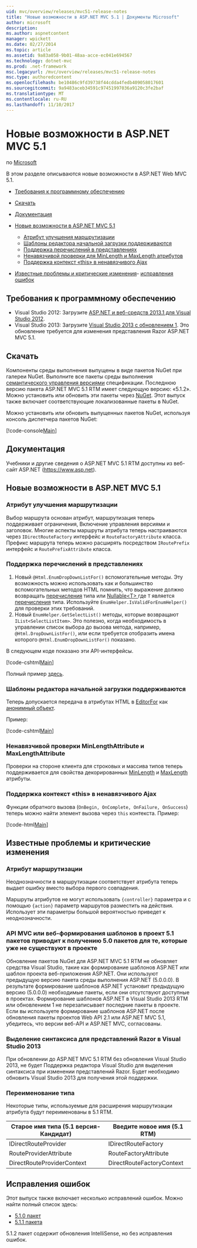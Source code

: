 ```yaml
---
uid: mvc/overview/releases/mvc51-release-notes
title: "Новые возможности в ASP.NET MVC 5.1 | Документы Microsoft"
author: microsoft
description: 
ms.author: aspnetcontent
manager: wpickett
ms.date: 02/27/2014
ms.topic: article
ms.assetid: 9a83a058-9b01-48aa-acce-ec041e694567
ms.technology: dotnet-mvc
ms.prod: .net-framework
msc.legacyurl: /mvc/overview/releases/mvc51-release-notes
msc.type: authoredcontent
ms.openlocfilehash: be10486c9fd39738f44cdda4fedb409058017601
ms.sourcegitcommit: 9a9483aceb34591c97451997036a9120c3fe2baf
ms.translationtype: MT
ms.contentlocale: ru-RU
ms.lasthandoff: 11/10/2017
---
```

<a name="whats-new-in-aspnet-mvc-51"></a>Новые возможности в ASP.NET MVC 5.1
====================
по [Microsoft](https://github.com/microsoft)

В этом разделе описываются новые возможности в ASP.NET Web MVC 5.1.

- [Требования к программному обеспечению](#SoftwareRequirements)
- [Скачать](#download)
- [Документация](#documentation)
- [Новые возможности в ASP.NET MVC 5.1](#new-features)

    - [Атрибут улучшения маршрутизации](#AttributeRouting)
    - [Шаблоны редактора начальной загрузки поддерживаются](#Bootstrap)
    - [Поддержка перечислений в представлениях](#Enum)
    - [Ненавязчивой проверки для MinLength и MaxLength атрибутов](#Unobtrusive)
    - [Поддержка контекст «this» в ненавязчивого Ajax](#thisContext)
- [Известные проблемы и критические изменения](#KnownBreakingChanges)- [исправления ошибок](#bug-fixes)

<a id="SoftwareRequirements"></a>
## <a name="software-requirements"></a>Требования к программному обеспечению

- Visual Studio 2012: Загрузите [ASP.NET и веб-средств 2013.1 для Visual Studio 2012](https://go.microsoft.com/fwlink/?LinkId=390062).
- Visual Studio 2013: Загрузите [Visual Studio 2013 с обновлением 1](https://go.microsoft.com/fwlink/?LinkId=390064). Это обновление требуется для изменения представления Razor ASP.NET MVC 5.1.

<a id="download"></a>
## <a name="download"></a>Скачать

Компоненты среды выполнения выпущены в виде пакетов NuGet при галереи NuGet. Выполните все пакеты среды выполнения [семантического управления версиями](http://semver.org/) спецификации. Последнюю версию пакета ASP.NET MVC 5.1 RTM имеет следующую версию: «5.1.2». Можно установить или обновить эти пакеты через [NuGet](http://www.nuget.org/packages/Microsoft.AspNet.Mvc/). Этот выпуск также включает соответствующие локализованные пакеты в NuGet.

Можно установить или обновить выпущенных пакетов NuGet, используя консоль диспетчера пакетов NuGet:

[!code-console[Main](mvc51-release-notes/samples/sample1.cmd)]

<a id="documentation"></a>
## <a name="documentation"></a>Документация

Учебники и другие сведения о ASP.NET MVC 5.1 RTM доступны из веб-сайт ASP.NET (https://www.asp.net). 

<a id="new-features"></a>
## <a name="new-features-in-aspnet-mvc-51"></a>Новые возможности в ASP.NET MVC 5.1

<a id="AttributeRouting"></a>

### <a name="attribute-routing-improvements"></a>Атрибут улучшения маршрутизации

 Выбор маршрута основан атрибут, маршрутизация теперь поддерживает ограничения, Включение управления версиями и заголовок. Многие аспекты маршруты атрибута теперь настраиваются через `IDirectRouteFactory` интерфейс и `RouteFactoryAttribute` класса. Префикс маршрута теперь можно расширять посредством `IRoutePrefix` интерфейс и `RoutePrefixAttribute` класса. 

<a id="Enum"></a>

### <a name="enum-support-in-views"></a>Поддержка перечислений в представлениях

1. Новый `@Html.EnumDropDownListFor()` вспомогательные методы. Эту возможность можно использовать как и большинство вспомогательных методов HTML помнить, что выражение должно возвращать [перечисления](https://msdn.microsoft.com/en-us/library/cc138362.aspx) типа или [Nullable&lt;T&gt; ](https://msdn.microsoft.com/en-us/library/2cf62fcy.aspx) где `T` является [перечисления](https://msdn.microsoft.com/en-us/library/cc138362.aspx) типа. Используйте `EnumHelper.IsValidForEnumHelper()` для проверки этих требований.
2. Новый `EnumHelper.GetSelectList()` методы, которые возвращают `IList<SelectListItem>`. Это полезно, когда необходимость в управлении список выбора до вызова метода, например, `@Html.DropDownListFor()`, или если требуется отобразить имена которого `@Html.EnumDropDownListFor()` показано.

В следующем коде показано эти API-интерфейсы.

[!code-cshtml[Main](mvc51-release-notes/samples/sample2.cshtml)]

Полный пример [здесь](https://aspnet.codeplex.com/SourceControl/latest#Samples/MVC/EnumSample/).

<a id="Bootstrap"></a>

### <a name="bootstrap-support-for-editor-templates"></a>Шаблоны редактора начальной загрузки поддерживаются

Теперь допускается передача в атрибутах HTML в [EditorFor](https://msdn.microsoft.com/en-us/library/system.web.mvc.html.editorextensions.editorfor(v=vs.100).aspx) как [анонимный объект](https://msdn.microsoft.com/en-us/library/bb397696.aspx).

Пример:

[!code-cshtml[Main](mvc51-release-notes/samples/sample3.cshtml)]

<a id="Unobtrusive"></a>

### <a name="unobtrusive-validation-for-minlengthattribute-and-maxlengthattribute"></a>Ненавязчивой проверки MinLengthAttribute и MaxLengthAttribute

Проверки на стороне клиента для строковых и массива типов теперь поддерживается для свойства декорированных [MinLength](https://msdn.microsoft.com/en-us/library/system.componentmodel.dataannotations.minlengthattribute(v=vs.110).aspx) и [MaxLength](https://msdn.microsoft.com/en-us/library/system.componentmodel.dataannotations.maxlengthattribute(v=vs.110).aspx) атрибуты.

<a id="thisContext"></a>

### <a name="supporting-the-this-context-in-unobtrusive-ajax"></a>Поддержка контекст «this» в ненавязчивого Ajax

Функции обратного вызова (`OnBegin, OnComplete, OnFailure, OnSuccess`) теперь можно найти элемент вызова через `this` контекста. Пример:

[!code-html[Main](mvc51-release-notes/samples/sample4.html)]

<a id="KnownBreakingChanges"></a>

## <a name="known-issues-and-breaking-changes"></a>Известные проблемы и критические изменения

### <a name="attribute-routing"></a>Атрибут маршрутизации

Неоднозначности в маршрутизации соответствует атрибута теперь выдает ошибку вместо выбора первого совпадения.

Маршруты атрибутов не могут использовать `{controller}` параметра и с помощью `{action}` параметр маршрутов разместить на действия. Использует эти параметры большой вероятностью приведет к неоднозначности. 

### <a name="scaffolding-mvcweb-api-into-a-project-with-51-packages-results-in-50-packages-for-ones-that-dont-already-exist-in-the-project"></a>API MVC или веб-формирования шаблонов в проект 5.1 пакетов приводит к получению 5.0 пакетов для те, которые уже не существуют в проекте

Обновление пакетов NuGet для ASP.NET MVC 5.1 RTM не обновляет средства Visual Studio, такие как формирование шаблонов ASP.NET или шаблон проекта веб-приложения ASP.NET. Они используют предыдущую версию пакета среды выполнения ASP.NET (5.0.0.0). В результате формирование шаблонов ASP.NET установит предыдущую версию (5.0.0.0) необходимые пакеты, если они отсутствуют доступные в проектах. Формирование шаблонов ASP.NET в Visual Studio 2013 RTM или обновлением 1 не перезаписывает последние пакеты в проекте. Если вы используете формирование шаблонов ASP.NET после обновления пакеты проектов Web API 2.1 или ASP.NET MVC 5.1, убедитесь, что версии веб-API и ASP.NET MVC, согласованы. 

### <a name="syntax-highlighting-for-razor-views-in-visual-studio-2013"></a>Выделение синтаксиса для представлений Razor в Visual Studio 2013

При обновлении до ASP.NET MVC 5.1 RTM без обновления Visual Studio 2013, не будет Поддержка редактора Visual Studio для выделения синтаксиса при изменении представлений Razor. Будет необходимо обновить Visual Studio 2013 для получения этой поддержки. 

### <a name="type-renames"></a>Переименование типа

Некоторые типы, используемые для расширения маршрутизации атрибута будут переименованы в 5.1 RTM.

| **Старое имя типа (5.1 версия-Кандидат)** | **Введите новое имя (5.1 RTM)** |
| --- | --- |
| IDirectRouteProvider | IDirectRouteFactory |
| RouteProviderAttribute | RouteFactoryAttribute |
| DirectRouteProviderContext | DirectRouteFactoryContext |

<a id="bug-fixes"></a>
## <a name="bug-fixes"></a>Исправления ошибок

Этот выпуск также включает несколько исправлений ошибок. Можно найти полный список здесь:

- [5.1.0 пакет](https://aspnetwebstack.codeplex.com/workitem/list/advanced?keyword=&amp;status=Closed&amp;type=All&amp;priority=All&amp;release=v5.1%20Preview|v5.1%20RTM&amp;assignedTo=All&amp;component=MVC&amp;sortField=AssignedTo&amp;sortDirection=Ascending&amp;page=0&amp;reasonClosed=Fixed)
- [5.1.1 пакета](https://aspnetwebstack.codeplex.com/workitem/list/advanced?keyword=&amp;status=All&amp;type=All&amp;priority=All&amp;release=v5.1.1%20RTM&amp;assignedTo=All&amp;component=MVC&amp;sortField=AssignedTo&amp;sortDirection=Ascending&amp;page=0&amp;reasonClosed=Fixed)

5.1.2 пакет содержит обновления IntelliSense, но без исправления ошибок.
